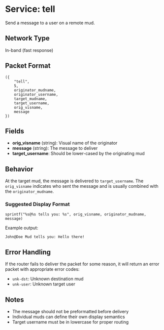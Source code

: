 # Service: tell

Send a message to a user on a remote mud.

## Network Type
In-band (fast response)

## Packet Format

```lpc
({
    "tell",
    5,
    originator_mudname,
    originator_username,
    target_mudname,
    target_username,
    orig_visname,
    message
})
```

## Fields

- **orig_visname** (string): Visual name of the originator
- **message** (string): The message to deliver
- **target_username**: Should be lower-cased by the originating mud

## Behavior

At the target mud, the message is delivered to `target_username`. The `orig_visname` indicates who sent the message and is usually combined with the `originator_mudname`.

### Suggested Display Format
```
sprintf("%s@%s tells you: %s", orig_visname, originator_mudname, message)
```

Example output:
```
John@Doe Mud tells you: Hello there!
```

## Error Handling

If the router fails to deliver the packet for some reason, it will return an error packet with appropriate error codes:
- `unk-dst`: Unknown destination mud
- `unk-user`: Unknown target user

## Notes

- The message should not be preformatted before delivery
- Individual muds can define their own display semantics
- Target username must be in lowercase for proper routing